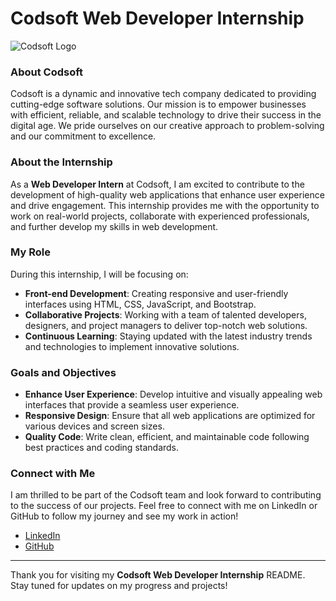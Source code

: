 # Codsoft Web Developer Internship

![Codsoft Logo](https://encrypted-tbn2.gstatic.com/images?q=tbn:ANd9GcQ1fy0yUeGuoV5uCgnrSe6aEHuYLUiKJ0WdU4aByF2zHPJi38yv) <!-- Replace this URL with the actual Codsoft logo URL -->

### About Codsoft
Codsoft is a dynamic and innovative tech company dedicated to providing cutting-edge software solutions. Our mission is to empower businesses with efficient, reliable, and scalable technology to drive their success in the digital age. We pride ourselves on our creative approach to problem-solving and our commitment to excellence.

### About the Internship
As a **Web Developer Intern** at Codsoft, I am excited to contribute to the development of high-quality web applications that enhance user experience and drive engagement. This internship provides me with the opportunity to work on real-world projects, collaborate with experienced professionals, and further develop my skills in web development.

### My Role
During this internship, I will be focusing on:
- **Front-end Development**: Creating responsive and user-friendly interfaces using HTML, CSS, JavaScript, and Bootstrap.
- **Collaborative Projects**: Working with a team of talented developers, designers, and project managers to deliver top-notch web solutions.
- **Continuous Learning**: Staying updated with the latest industry trends and technologies to implement innovative solutions.

### Goals and Objectives
- **Enhance User Experience**: Develop intuitive and visually appealing web interfaces that provide a seamless user experience.
- **Responsive Design**: Ensure that all web applications are optimized for various devices and screen sizes.
- **Quality Code**: Write clean, efficient, and maintainable code following best practices and coding standards.

### Connect with Me
I am thrilled to be part of the Codsoft team and look forward to contributing to the success of our projects. Feel free to connect with me on LinkedIn or GitHub to follow my journey and see my work in action!

- [LinkedIn](https://www.linkedin.com/in/hr-jaya-surya-singh-42693927b/) <!-- Replace with your LinkedIn profile URL -->
- [GitHub](https://www.github.com/hrjayasuryasingh9/) <!-- Replace with your GitHub profile URL -->

---

Thank you for visiting my **Codsoft Web Developer Internship** README. Stay tuned for updates on my progress and projects!
